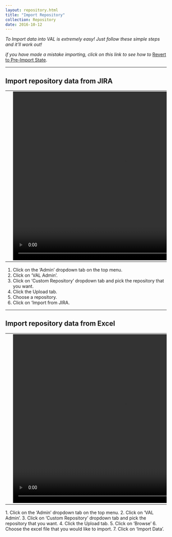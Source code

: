 ```yaml
---
layout: repository.html
title: "Import Repository"
collection: Repository
date: 2016-10-12
---
```

_To Import data into VAL is extremely easy! Just follow these simple steps and it’ll work out!_

_if you have made a mistake importing, click on this link to see how to_ [Revert to Pre-Import State](UserProfile/g_Revert_Data_to_Pre-Import_State/Revert_Data_to_Pre-Import_State).

---
Import repository data from JIRA 
---
<table>
<tr>
<td width="50px"></td>
<td width="700px">
<video width="700" height="525" controls>
	<source src="/assets/video/Repo/How_to_Import_Repository_via_JIRA.mp4" type="video/mp4">
	Your browser does not support the video tag.
</video>
</td>
<td width="50px"></td>
</tr>
</table>

1.	Click on the ‘Admin’ dropdown tab on the top menu.
2.	Click on ‘VAL Admin’.
3.	Click on ‘Custom Repository’ dropdown tab and pick the repository that you want.
4.	Click the Upload tab.
5.	Choose a repository.
6.	Click on ‘Import from JIRA.

---
Import repository data from Excel
---

<table>
<tr>
<td width="50px"></td>
<td width="700px">
<video width="700" height="525" controls>
	<source src="/assets/video/Repo/How_to_Import_Repository_via_Excel.mp4" type="video/mp4">
	Your browser does not support the video tag.
</video>
</td>
<td width="50px"></td>
</tr>
</table>
1.	Click on the ‘Admin’ dropdown tab on the top menu.
2.	Click on ‘VAL Admin’.
3.	Click on ‘Custom Repository’ dropdown tab and pick the repository that you want.
4.	Click the Upload tab.
5.	Click on ‘Browse’
6.	Choose the excel file that you would like to import.
7.	Click on ‘Import Data’.
